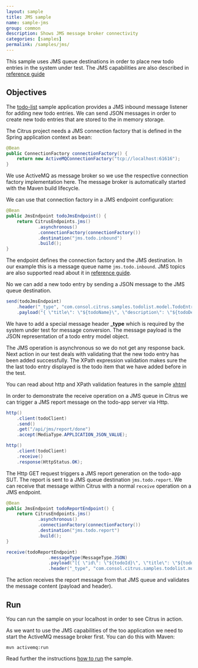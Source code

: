 ```yaml
---
layout: sample
title: JMS sample
name: sample-jms
group: common
description: Shows JMS message broker connectivity
categories: [samples]
permalink: /samples/jms/
---
```


This sample uses JMS queue destinations in order to place new todo entries in the system under test. The JMS capabilities are
also described in [reference guide][1]

Objectives
---------

The [todo-list](/samples/todo-app/) sample application provides a JMS inbound message listener for adding new todo entries.
We can send JSON messages in order to create new todo entries that are stored to the in memory storage.

The Citrus project needs a JMS connection factory that is defined in the Spring application context as bean:

```java
@Bean
public ConnectionFactory connectionFactory() {
    return new ActiveMQConnectionFactory("tcp://localhost:61616");
}
```
    
We use ActiveMQ as message broker so we use the respective connection factory implementation here. The message broker is automatically
started with the Maven build lifecycle.

We can use that connection factory in a JMS endpoint configuration:

```java
@Bean
public JmsEndpoint todoJmsEndpoint() {
    return CitrusEndpoints.jms()
            .asynchronous()
            .connectionFactory(connectionFactory())
            .destination("jms.todo.inbound")
            .build();
}
```

The endpoint defines the connection factory and the JMS destination. In our example this is a message queue name `jms.todo.inbound`. JMS topics are also supported read about it in
[reference guide][1].    
    
No we can add a new todo entry by sending a JSON message to the JMS queue destination.
    
```java
send(todoJmsEndpoint)
    .header("_type", "com.consol.citrus.samples.todolist.model.TodoEntry")
    .payload("{ \"title\": \"${todoName}\", \"description\": \"${todoDescription}\", \"done\": ${done}}");
```
        
We have to add a special message header **_type** which is required by the system under test for message conversion. The message payload
is the JSON representation of a todo entry model object.

The JMS operation is asynchronous so we do not get any response back. Next action in our test deals with validating that the new todo 
entry has been added successfully. The XPath expression validation makes sure the the last todo entry displayed is the todo item that 
we have added before in the test.

You can read about http and XPath validation features in the sample [xhtml](../sample-xhtml/README.md)

In order to demonstrate the receive operation on a JMS queue in Citrus we can trigger a JMS report message on the todo-app server via Http.

```java
http()
    .client(todoClient)
    .send()
    .get("/api/jms/report/done")
    .accept(MediaType.APPLICATION_JSON_VALUE);

http()
    .client(todoClient)
    .receive()
    .response(HttpStatus.OK);
```

The Http GET request triggers a JMS report generation on the todo-app SUT. The report is sent to a JMS queue destination `jms.todo.report`. We can receive that message within Citrus
with a normal `receive` operation on a JMS endpoint.

```java
@Bean
public JmsEndpoint todoReportEndpoint() {
    return CitrusEndpoints.jms()
            .asynchronous()
            .connectionFactory(connectionFactory())
            .destination("jms.todo.report")
            .build();
}
```

```java
receive(todoReportEndpoint)
                .messageType(MessageType.JSON)
                .payload("[{ \"id\": \"${todoId}\", \"title\": \"${todoName}\", \"description\": \"${todoDescription}\", \"attachment\":null, \"done\":true}]")
                .header("_type", "com.consol.citrus.samples.todolist.model.TodoEntry");
```

The action receives the report message from that JMS queue and validates the message content (payload and header).
                
Run
---------

You can run the sample on your localhost in order to see Citrus in action. 

As we want to use the JMS capabilities of the too application we need to start the ActiveMQ message broker first. 
You can do this with Maven:
 
    mvn activemq:run

Read further the instructions [how to run](/samples/run/) the sample.

 [1]: https://citrusframework.org/citrus/reference/html#jms
